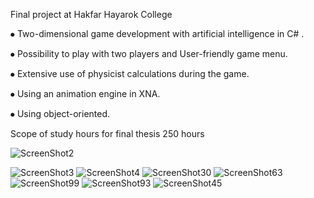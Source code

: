 Final project at Hakfar Hayarok College

⦁ Two-dimensional game development with artificial intelligence in C# .

⦁ Possibility to play with two players and User-friendly game menu.

⦁ Extensive use of physicist calculations during the game.

⦁ Using an animation engine in XNA.

⦁ Using object-oriented.

Scope of study hours for final thesis 250 hours


![ScreenShot2](https://user-images.githubusercontent.com/72870423/131294289-60a39f68-1913-439f-b952-5b857d03fe4a.png)

![ScreenShot3](https://user-images.githubusercontent.com/72870423/131294365-90c308b3-5f54-452e-a2ae-92e423ff58fe.png)
![ScreenShot4](https://user-images.githubusercontent.com/72870423/131294390-49e58a71-7037-43f3-acda-352b02c08d3e.png)
![ScreenShot30](https://user-images.githubusercontent.com/72870423/131294400-abd25283-cdac-4f9c-bb32-7be18388c547.png)
![ScreenShot63](https://user-images.githubusercontent.com/72870423/131294421-996f5de7-9cd8-4fef-8905-720832e7ac0d.png)
![ScreenShot99](https://user-images.githubusercontent.com/72870423/131294446-74573099-d095-42c7-a2c8-593dc9d03208.png)
![ScreenShot93](https://user-images.githubusercontent.com/72870423/131294456-87ebedd4-1f1c-4978-b131-6a0551a4a87b.png)
![ScreenShot45](https://user-images.githubusercontent.com/72870423/131294477-c1872f1b-915c-42d9-ad8d-1e98bfc064e0.png)

